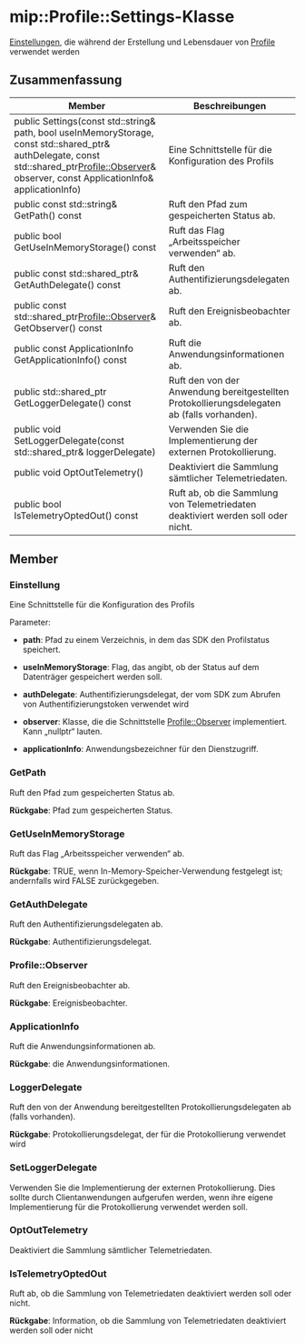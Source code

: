 # <a name="class-mipprofilesettings"></a>mip::Profile::Settings-Klasse 
[Einstellungen](class_mip_profile_settings.md), die während der Erstellung und Lebensdauer von [Profile](class_mip_profile.md) verwendet werden
  
## <a name="summary"></a>Zusammenfassung
 Member                        | Beschreibungen                                
--------------------------------|---------------------------------------------
public Settings(const std::string& path, bool useInMemoryStorage, const std::shared_ptr<AuthDelegate>& authDelegate, const std::shared_ptr<Profile::Observer>& observer, const ApplicationInfo& applicationInfo)  |  Eine Schnittstelle für die Konfiguration des Profils
 public const std::string& GetPath() const  |  Ruft den Pfad zum gespeicherten Status ab.
 public bool GetUseInMemoryStorage() const  |  Ruft das Flag „Arbeitsspeicher verwenden“ ab.
public const std::shared_ptr<AuthDelegate>& GetAuthDelegate() const  |  Ruft den Authentifizierungsdelegaten ab.
public const std::shared_ptr<Profile::Observer>& GetObserver() const  |  Ruft den Ereignisbeobachter ab.
 public const ApplicationInfo GetApplicationInfo() const  |  Ruft die Anwendungsinformationen ab.
public std::shared_ptr<LoggerDelegate> GetLoggerDelegate() const  |  Ruft den von der Anwendung bereitgestellten Protokollierungsdelegaten ab (falls vorhanden).
public void SetLoggerDelegate(const std::shared_ptr<LoggerDelegate>& loggerDelegate)  |  Verwenden Sie die Implementierung der externen Protokollierung.
 public void OptOutTelemetry()  |  Deaktiviert die Sammlung sämtlicher Telemetriedaten.
 public bool IsTelemetryOptedOut() const  |  Ruft ab, ob die Sammlung von Telemetriedaten deaktiviert werden soll oder nicht.
  
## <a name="members"></a>Member
  
### <a name="settings"></a>Einstellung
Eine Schnittstelle für die Konfiguration des Profils

Parameter:  
* **path**: Pfad zu einem Verzeichnis, in dem das SDK den Profilstatus speichert. 


* **useInMemoryStorage**: Flag, das angibt, ob der Status auf dem Datenträger gespeichert werden soll. 


* **authDelegate**: Authentifizierungsdelegat, der vom SDK zum Abrufen von Authentifizierungstoken verwendet wird 


* **observer**: Klasse, die die Schnittstelle [Profile::Observer](class_mip_profile_observer.md) implementiert. Kann „nullptr“ lauten. 


* **applicationInfo**: Anwendungsbezeichner für den Dienstzugriff.


  
### <a name="getpath"></a>GetPath
Ruft den Pfad zum gespeicherten Status ab.

  
**Rückgabe**: Pfad zum gespeicherten Status.
  
### <a name="getuseinmemorystorage"></a>GetUseInMemoryStorage
Ruft das Flag „Arbeitsspeicher verwenden“ ab.

  
**Rückgabe**: TRUE, wenn In-Memory-Speicher-Verwendung festgelegt ist; andernfalls wird FALSE zurückgegeben.
  
### <a name="getauthdelegate"></a>GetAuthDelegate
Ruft den Authentifizierungsdelegaten ab.

  
**Rückgabe**: Authentifizierungsdelegat.
  
### <a name="profileobserver"></a>Profile::Observer
Ruft den Ereignisbeobachter ab.

  
**Rückgabe**: Ereignisbeobachter.
  
### <a name="applicationinfo"></a>ApplicationInfo
Ruft die Anwendungsinformationen ab.

  
**Rückgabe**: die Anwendungsinformationen.
  
### <a name="loggerdelegate"></a>LoggerDelegate
Ruft den von der Anwendung bereitgestellten Protokollierungsdelegaten ab (falls vorhanden).

  
**Rückgabe**: Protokollierungsdelegat, der für die Protokollierung verwendet wird
  
### <a name="setloggerdelegate"></a>SetLoggerDelegate
Verwenden Sie die Implementierung der externen Protokollierung.
Dies sollte durch Clientanwendungen aufgerufen werden, wenn ihre eigene Implementierung für die Protokollierung verwendet werden soll.
  
### <a name="optouttelemetry"></a>OptOutTelemetry
Deaktiviert die Sammlung sämtlicher Telemetriedaten.
  
### <a name="istelemetryoptedout"></a>IsTelemetryOptedOut
Ruft ab, ob die Sammlung von Telemetriedaten deaktiviert werden soll oder nicht.

  
**Rückgabe**: Information, ob die Sammlung von Telemetriedaten deaktiviert werden soll oder nicht